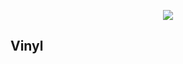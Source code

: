 <p align="center">
<img src="https://dl.dropboxusercontent.com/u/14102938/1455301679_gramphone.png">
</p>

Vinyl
-----
